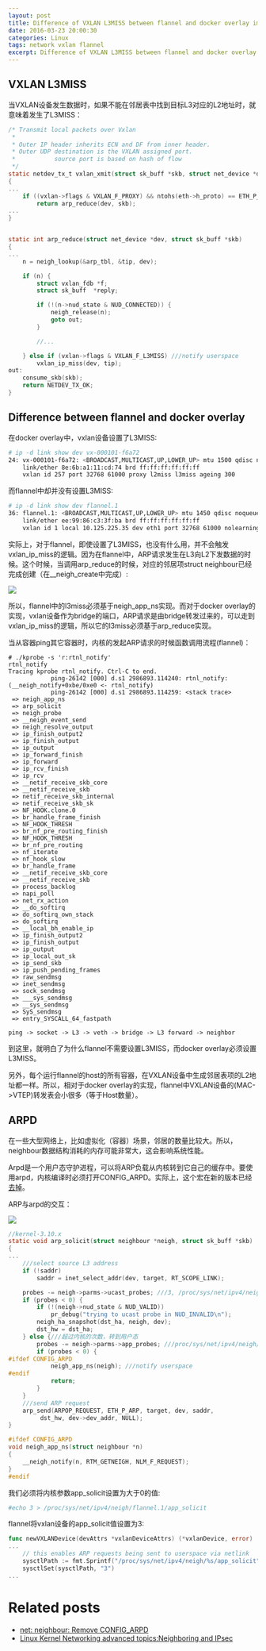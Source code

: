 ```yaml
---
layout: post
title: Difference of VXLAN L3MISS between flannel and docker overlay implementation
date: 2016-03-23 20:00:30
categories: Linux
tags: network vxlan flannel
excerpt: Difference of VXLAN L3MISS between flannel and docker overlay implementation
---
```


## VXLAN L3MISS

当VXLAN设备发生数据时，如果不能在邻居表中找到目标L3对应的L2地址时，就意味着发生了L3MISS：

```c
/* Transmit local packets over Vxlan
 *
 * Outer IP header inherits ECN and DF from inner header.
 * Outer UDP destination is the VXLAN assigned port.
 *           source port is based on hash of flow
 */
static netdev_tx_t vxlan_xmit(struct sk_buff *skb, struct net_device *dev)
{
...
	if ((vxlan->flags & VXLAN_F_PROXY) && ntohs(eth->h_proto) == ETH_P_ARP)
		return arp_reduce(dev, skb);
...
}


static int arp_reduce(struct net_device *dev, struct sk_buff *skb)
{
...
	n = neigh_lookup(&arp_tbl, &tip, dev);

	if (n) {
		struct vxlan_fdb *f;
		struct sk_buff	*reply;

		if (!(n->nud_state & NUD_CONNECTED)) {
			neigh_release(n);
			goto out;
		}

		//...

	} else if (vxlan->flags & VXLAN_F_L3MISS) ///notify userspace
		vxlan_ip_miss(dev, tip);
out:
	consume_skb(skb);
	return NETDEV_TX_OK;
}
```

## Difference between flannel and docker overlay

在docker overlay中，vxlan设备设置了L3MISS:

```sh
# ip -d link show dev vx-000101-f6a72
24: vx-000101-f6a72: <BROADCAST,MULTICAST,UP,LOWER_UP> mtu 1500 qdisc noqueue master ov-000101-f6a72 state UNKNOWN 
    link/ether 8e:6b:a1:11:cd:74 brd ff:ff:ff:ff:ff:ff
    vxlan id 257 port 32768 61000 proxy l2miss l3miss ageing 300
```

而flannel中却并没有设置L3MISS:

```sh
# ip -d link show dev flannel.1
36: flannel.1: <BROADCAST,MULTICAST,UP,LOWER_UP> mtu 1450 qdisc noqueue state UNKNOWN 
    link/ether ee:99:86:c3:3f:ba brd ff:ff:ff:ff:ff:ff
    vxlan id 1 local 10.125.225.35 dev eth1 port 32768 61000 nolearning ageing 300 
```

实际上，对于flannel，即使设置了L3MISS，也没有什么用，并不会触发vxlan_ip_miss的逻辑。因为在flannel中，ARP请求发生在L3向L2下发数据的时候。这个时候，当调用arp_reduce的时候，对应的邻居项struct neighbour已经完成创建（在__neigh_create中完成）:

![](/assets/vxlan_l3miss/vxlan-l3miss-01.jpg)

所以，flannel中的l3miss必须基于neigh_app_ns实现。而对于docker overlay的实现，vxlan设备作为bridge的端口，ARP请求是由bridge转发过来的，可以走到vxlan_ip_miss的逻辑，所以它的l3miss必须基于arp_reduce实现。

当从容器ping其它容器时，内核的发起ARP请求的时候函数调用流程(flannel)：

```
# ./kprobe -s 'r:rtnl_notify'
rtnl_notify
Tracing kprobe rtnl_notify. Ctrl-C to end.
            ping-26142 [000] d.s1 2986893.114240: rtnl_notify: (__neigh_notify+0xbe/0xe0 <- rtnl_notify)
            ping-26142 [000] d.s1 2986893.114259: <stack trace>
 => neigh_app_ns
 => arp_solicit
 => neigh_probe
 => __neigh_event_send
 => neigh_resolve_output
 => ip_finish_output2
 => ip_finish_output
 => ip_output
 => ip_forward_finish
 => ip_forward
 => ip_rcv_finish
 => ip_rcv
 => __netif_receive_skb_core
 => __netif_receive_skb
 => netif_receive_skb_internal
 => netif_receive_skb_sk
 => NF_HOOK.clone.0
 => br_handle_frame_finish
 => NF_HOOK_THRESH
 => br_nf_pre_routing_finish
 => NF_HOOK_THRESH
 => br_nf_pre_routing
 => nf_iterate
 => nf_hook_slow
 => br_handle_frame
 => __netif_receive_skb_core
 => __netif_receive_skb
 => process_backlog
 => napi_poll
 => net_rx_action
 => __do_softirq
 => do_softirq_own_stack
 => do_softirq
 => __local_bh_enable_ip
 => ip_finish_output2
 => ip_finish_output
 => ip_output
 => ip_local_out_sk
 => ip_send_skb
 => ip_push_pending_frames
 => raw_sendmsg
 => inet_sendmsg
 => sock_sendmsg
 => ___sys_sendmsg
 => __sys_sendmsg
 => SyS_sendmsg
 => entry_SYSCALL_64_fastpath
 ```

```
ping -> socket -> L3 -> veth -> bridge -> L3 forward -> neighbor
```

到这里，就明白了为什么flannel不需要设置L3MISS，而docker overlay必须设置L3MISS。

另外，每个运行flannel的host的所有容器，在VXLAN设备中生成邻居表项的L2地址都一样。所以，相对于docker overlay的实现，flannel中VXLAN设备的(MAC->VTEP)转发表会小很多（等于Host数量）。

## ARPD

在一些大型网络上，比如虚拟化（容器）场景，邻居的数量比较大。所以，neighbour数据结构消耗的内存可能非常大，这会影响系统性能。

Arpd是一个用户态守护进程，可以将ARP负载从内核转到它自己的缓存中。要使用arpd，内核编译时必须打开CONFIG_ARPD。实际上，这个宏在新的版本已经[去掉](https://lkml.org/lkml/2013/8/29/98)。

ARP与arpd的交互：
 
![](/assets/vxlan_l3miss/vxlan-l3miss-00.jpg)

```c
//kernel-3.10.x
static void arp_solicit(struct neighbour *neigh, struct sk_buff *skb)
{
...
	///select source L3 address
	if (!saddr)
		saddr = inet_select_addr(dev, target, RT_SCOPE_LINK);

	probes -= neigh->parms->ucast_probes; ///3, /proc/sys/net/ipv4/neigh/$NIC/ucast_solicit
	if (probes < 0) {
		if (!(neigh->nud_state & NUD_VALID))
			pr_debug("trying to ucast probe in NUD_INVALID\n");
		neigh_ha_snapshot(dst_ha, neigh, dev);
		dst_hw = dst_ha;
	} else {///超过内核的次数，转到用户态
		probes -= neigh->parms->app_probes; ///proc/sys/net/ipv4/neigh/$NIC/app_solicit
		if (probes < 0) {
#ifdef CONFIG_ARPD
			neigh_app_ns(neigh); ///notify userspace
#endif
			return;
		}
	}
	///send ARP request
	arp_send(ARPOP_REQUEST, ETH_P_ARP, target, dev, saddr,
		 dst_hw, dev->dev_addr, NULL);
}

#ifdef CONFIG_ARPD
void neigh_app_ns(struct neighbour *n)
{
	__neigh_notify(n, RTM_GETNEIGH, NLM_F_REQUEST);
}
#endif
```

我们必须将内核参数app_solicit设置为大于0的值:

```sh
#echo 3 > /proc/sys/net/ipv4/neigh/flannel.1/app_solicit
```

flannel将vxlan设备的app_solicit值设置为3:

```go	
func newVXLANDevice(devAttrs *vxlanDeviceAttrs) (*vxlanDevice, error)
...
	// this enables ARP requests being sent to userspace via netlink
	sysctlPath := fmt.Sprintf("/proc/sys/net/ipv4/neigh/%s/app_solicit", devAttrs.name)
	sysctlSet(sysctlPath, "3")
...
```

# Related posts

* [net: neighbour: Remove CONFIG_ARPD](https://lkml.org/lkml/2013/8/29/98)
* [Linux Kernel Networking­ advanced topics:Neighboring and IPsec](http://www.haifux.org/lectures/180/netLec2.pdf)

